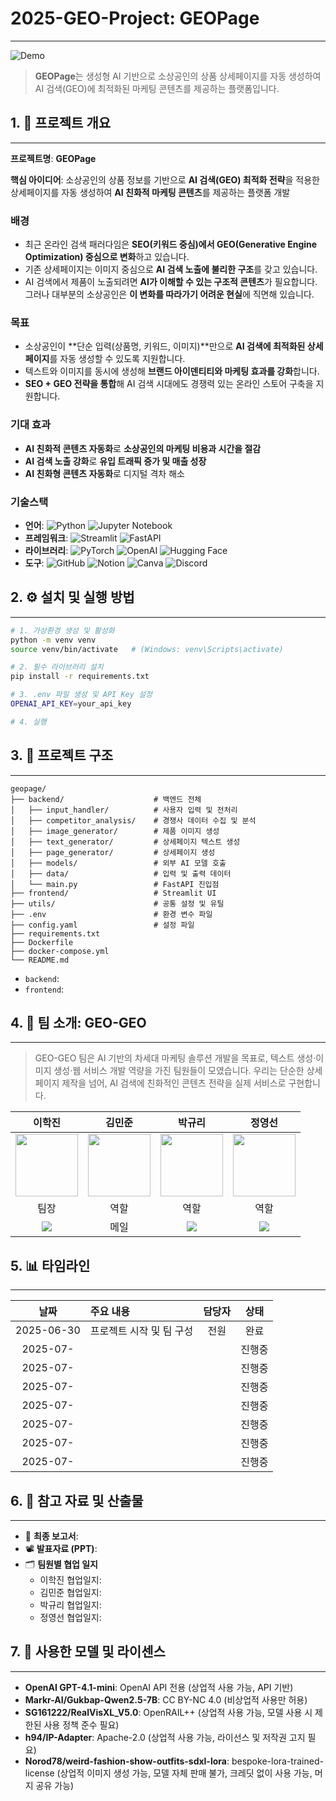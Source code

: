 # 2025-GEO-Project: GEOPage

---

![Demo]()

> **GEOPage**는 생성형 AI 기반으로 소상공인의 상품 상세페이지를 자동 생성하여 AI 검색(GEO)에 최적화된 마케팅 콘텐츠를 제공하는 플랫폼입니다.

## 1. 📌 프로젝트 개요

---

**프로젝트명**: **GEOPage**

**핵심 아이디어**: 소상공인의 상품 정보를 기반으로 **AI 검색(GEO) 최적화 전략**을 적용한 상세페이지를 자동 생성하여 **AI 친화적 마케팅 콘텐츠**를 제공하는 플랫폼 개발

### **배경**

- 최근 온라인 검색 패러다임은 **SEO(키워드 중심)에서 GEO(Generative Engine Optimization) 중심으로 변화**하고 있습니다.
- 기존 상세페이지는 이미지 중심으로 **AI 검색 노출에 불리한 구조**를 갖고 있습니다.
- AI 검색에서 제품이 노출되려면 **AI가 이해할 수 있는 구조적 콘텐츠**가 필요합니다. 그러나 대부분의 소상공인은 **이 변화를 따라가기 어려운 현실**에 직면해 있습니다.

### **목표**

- 소상공인이 **단순 입력(상품명, 키워드, 이미지)**만으로 **AI 검색에 최적화된 상세페이지**를 자동 생성할 수 있도록 지원합니다.
- 텍스트와 이미지를 동시에 생성해 **브랜드 아이덴티티와 마케팅 효과를 강화**합니다.
- **SEO + GEO 전략을 통합**해 AI 검색 시대에도 경쟁력 있는 온라인 스토어 구축을 지원합니다.

### **기대 효과**

- **AI 친화적 콘텐츠 자동화**로 **소상공인의 마케팅 비용과 시간을 절감**
- **AI 검색 노출 강화**로 **유입 트래픽 증가 및 매출 성장**
- **AI 친화형 콘텐츠 자동화**로 디지털 격차 해소

### 기술스택

- **언어**: ![Python](https://img.shields.io/badge/Python-3776AB?style=plastic&logo=Python&logoColor=white)
![Jupyter Notebook](https://img.shields.io/badge/jupyter-%23FA0F00?style=plastic&logo=jupyter&logoColor=white)
- **프레임워크**: ![Streamlit](https://img.shields.io/badge/Streamlit-FF4B4B?style=plastic&logo=Streamlit&logoColor=white)
![FastAPI](https://img.shields.io/badge/FastAPI-009688?style=plastic&logo=FastAPI&logoColor=white)
- **라이브러리**: ![PyTorch](https://img.shields.io/badge/PyTorch-EE4C2C?style=plastic&logo=PyTorch&logoColor=white)
![OpenAI](https://img.shields.io/badge/OpenAI-412991?style=plastic&logo=OpenAI&logoColor=white)
![Hugging Face](https://img.shields.io/badge/Hugging%20Face-FFD21E?style=plastic&logo=HuggingFace&logoColor=black)
- **도구**: ![GitHub](https://img.shields.io/badge/GitHub-181717?style=plastic&logo=GitHub&logoColor=white)
![Notion](https://img.shields.io/badge/Notion-000000?style=plastic&logo=Notion&logoColor=white)
![Canva](https://img.shields.io/badge/Canva-00C4CC?style=plastic&logo=Canva&logoColor=white)
![Discord](https://img.shields.io/badge/Discord-%235865F2.svg?style=plastic&logo=discord&logoColor=white)

## 2. ⚙️ 설치 및 실행 방법

---

```bash
# 1. 가상환경 생성 및 활성화
python -m venv venv
source venv/bin/activate   # (Windows: venv\Scripts\activate)

# 2. 필수 라이브러리 설치
pip install -r requirements.txt

# 3. .env 파일 생성 및 API Key 설정
OPENAI_API_KEY=your_api_key

# 4. 실행

```

## 3. 📂 프로젝트 구조

---

```arduino
geopage/
├── backend/                    # 백엔드 전체
│   ├── input_handler/          # 사용자 입력 및 전처리
│   ├── competitor_analysis/    # 경쟁사 데이터 수집 및 분석
│   ├── image_generator/        # 제품 이미지 생성
│   ├── text_generator/         # 상세페이지 텍스트 생성
│   ├── page_generator/         # 상세페이지 생성
│   ├── models/                 # 외부 AI 모델 호출
│   ├── data/                   # 입력 및 출력 데이터
│   └── main.py                 # FastAPI 진입점
├── frontend/                   # Streamlit UI
├── utils/                      # 공통 설정 및 유틸
├── .env                        # 환경 변수 파일
├── config.yaml                 # 설정 파일
├── requirements.txt
├── Dockerfile
├── docker-compose.yml
└── README.md
```

- `backend`: 
- `frontend`: 

## 4. 👥 팀 소개: **GEO-GEO**

---

> GEO-GEO 팀은 AI 기반의 차세대 마케팅 솔루션 개발을 목표로, 텍스트 생성·이미지 생성·웹 서비스 개발 역량을 가진 팀원들이 모였습니다.
우리는 단순한 상세페이지 제작을 넘어, AI 검색에 친화적인 콘텐츠 전략을 실제 서비스로 구현합니다.

| 이학진 | 김민준 | 박규리 | 정영선 |
|:------:|:------:|:------:|:------:|
| <a href="https://github.com/kyakyak"><img src="https://github.com/kyakyak.png" width="100"/></a> | <a href="https://github.com/kmjune1535"><img src="https://github.com/kmjune1535.png" width="100"/></a> | <a href="https://github.com/gyurili"><img src="https://github.com/gyurili.png" width="100"/></a> | <a href="https://github.com/YS-2357"><img src="https://github.com/YS-2357.png" width="100"/></a> |
| 팀장 | 역할 | 역할 | 역할 |
| <a href="mailto:udosjdjdjdj@gmail.com"><img src="https://img.shields.io/badge/Gmail-D14836?style=plastic&logo=gmail&logoColor=white"/></a> | 메일 | <a href="mailto:inglifestora@naver.com"><img src="https://img.shields.io/badge/NaverMail-03C75A?style=plastic&logo=naver&logoColor=white"/></a> | <a href="mailto:joungyoungsun20@gmail.com"><img src="https://img.shields.io/badge/Gmail-D14836?style=plastic&logo=gmail&logoColor=white"/></a> | 

## 5. 📊 타임라인

---

| 날짜 | 주요 내용 | 담당자 | 상태 |
| :---: | :--- | :---: | :---: |
| 2025-06-30 | 프로젝트 시작 및 팀 구성 | 전원 | 완료 |
| 2025-07- |  |  | 진행중 |
| 2025-07- |  |  | 진행중 |
| 2025-07- |  |  | 진행중 |
| 2025-07- |  |  | 진행중 |
| 2025-07- |  |  | 진행중 |
| 2025-07- |  |  | 진행중 |
| 2025-07- |  |  | 진행중 |

## 6. 📎 참고 자료 및 산출물

---

- 📘 **최종 보고서**: 
- 📽️ **발표자료 (PPT)**: 
- 🗂️ **팀원별 협업 일지**
    - 이학진 협업일지:
    - 김민준 협업일지:
    - 박규리 협업일지:
    - 정영선 협업일지:

## 7. 📄 사용한 모델 및 라이센스

---

- **OpenAI GPT-4.1-mini**: OpenAI API 전용 (상업적 사용 가능, API 기반)
- **Markr-AI/Gukbap-Qwen2.5-7B**: CC BY-NC 4.0 (비상업적 사용만 허용)
- **SG161222/RealVisXL_V5.0**: OpenRAIL++ (상업적 사용 가능, 모델 사용 시 제한된 사용 정책 준수 필요)
- **h94/IP-Adapter**: Apache-2.0 (상업적 사용 가능, 라이선스 및 저작권 고지 필요)
- **Norod78/weird-fashion-show-outfits-sdxl-lora**: bespoke-lora-trained-license (상업적 이미지 생성 가능, 모델 자체 판매 불가, 크레딧 없이 사용 가능, 머지 공유 가능)
